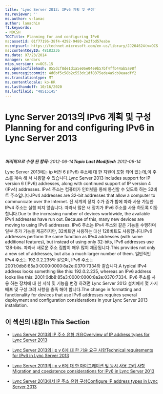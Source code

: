 ```yaml
---
title: 'Lync Server 2013: IPv6 계획 및 구성'
ms.reviewer: ''
ms.author: v-lanac
author: lanachin
f1.keywords:
- NOCSH
TOCTitle: Planning for and configuring IPv6
ms:assetid: 01f77196-38f4-4292-9480-2e2fbd57eabe
ms:mtpsurl: https://technet.microsoft.com/en-us/library/JJ204624(v=OCS.15)
ms:contentKeyID: 48183236
ms.date: 07/23/2014
manager: serdars
mtps_version: v=OCS.15
ms.openlocfilehash: 055dcf8de1d1a5e06e04e9b57bf4ffb44ab5a98f
ms.sourcegitcommit: 4d6bf5c58b2c553dc1df8375ede4a9cb9eaadff2
ms.translationtype: MT
ms.contentlocale: ko-KR
ms.lasthandoff: 10/16/2020
ms.locfileid: "48515145"
---
```

# <a name="planning-for-and-configuring-ipv6-in-lync-server-2013"></a><span data-ttu-id="e1349-102">Lync Server 2013의 IPv6 계획 및 구성</span><span class="sxs-lookup"><span data-stu-id="e1349-102">Planning for and configuring IPv6 in Lync Server 2013</span></span>

<div data-xmlns="http://www.w3.org/1999/xhtml">

<div class="topic" data-xmlns="http://www.w3.org/1999/xhtml" data-msxsl="urn:schemas-microsoft-com:xslt" data-cs="https://msdn.microsoft.com/">

<div data-asp="https://msdn2.microsoft.com/asp">



</div>

<div id="mainSection">

<div id="mainBody">

<span> </span>

<span data-ttu-id="e1349-103">_**마지막으로 수정 된 항목:** 2012-06-14_</span><span class="sxs-lookup"><span data-stu-id="e1349-103">_**Topic Last Modified:** 2012-06-14_</span></span>

<span data-ttu-id="e1349-104">Lync Server 2013에는 ip 버전 6 (IPv6) 주소에 대 한 지원이 포함 되어 있는데,이 주소를 계속 해 서 사용할 수 있습니다.</span><span class="sxs-lookup"><span data-stu-id="e1349-104">Lync Server 2013 includes support for IP version 6 (IPv6) addresses, along with continued support of IP version 4 (IPv4) addresses.</span></span> <span data-ttu-id="e1349-105">IPv4 주소는 컴퓨터가 인터넷을 통해 통신할 수 있도록 하는 32비트 주소입니다.</span><span class="sxs-lookup"><span data-stu-id="e1349-105">IPv4 addresses are 32-bit addresses that allow a computer to communicate over the Internet.</span></span> <span data-ttu-id="e1349-106">전 세계의 장치 수가 증가 함에 따라 사용 가능한 IPv4 주소는 실행 되지 않습니다. 따라서 많은 새 장치가 IPv6 주소를 사용 하도록 이동 합니다.</span><span class="sxs-lookup"><span data-stu-id="e1349-106">Due to the increasing number of devices worldwide, the available IPv4 addresses have run out. Because of this, many new devices are moving to using IPv6 addresses.</span></span> <span data-ttu-id="e1349-107">IPv6 주소는 IPv4 주소와 같은 기능을 수행하며 일부 추가 기능을 제공하지만, 32비트만 사용하는 대신 128비트도 사용합니다.</span><span class="sxs-lookup"><span data-stu-id="e1349-107">IPv6 addresses perform the same function as IPv4 addresses (with some additional features), but instead of using only 32-bits, IPv6 addresses use 128-bits.</span></span> <span data-ttu-id="e1349-108">따라서 새로운 주소 집합이 매우 많이 제공됩니다.</span><span class="sxs-lookup"><span data-stu-id="e1349-108">This provides not only a new set of addresses, but also a much larger number of them.</span></span> <span data-ttu-id="e1349-109">일반적인 IPv4 주소는 192.0.2.235와 같으며, IPv6 주소는 2001:0db8:85a3:0000:0000:8a2e:0370:7334와 같습니다.</span><span class="sxs-lookup"><span data-stu-id="e1349-109">A typical IPv4 address looks something like this: 192.0.2.235, whereas an IPv6 address looks like this: 2001:0db8:85a3:0000:0000:8a2e:0370:7334.</span></span> <span data-ttu-id="e1349-110">IPv6 주소를 사용 하는 장치에 대 한 서식 및 기능을 변경 하려면 Lync Server 2013 설치에서 몇 가지 배포 및 구성 고려 사항을 충족 해야 합니다.</span><span class="sxs-lookup"><span data-stu-id="e1349-110">The change in formatting and functionality for devices that use IPv6 addresses requires several deployment and configuration considerations in your Lync Server 2013 installation.</span></span>

<div>

## <a name="in-this-section"></a><span data-ttu-id="e1349-111">이 섹션의 내용</span><span class="sxs-lookup"><span data-stu-id="e1349-111">In This Section</span></span>

  - [<span data-ttu-id="e1349-112">Lync Server 2013의 IP 주소 유형 개요</span><span class="sxs-lookup"><span data-stu-id="e1349-112">Overview of IP address types for Lync Server 2013</span></span>](lync-server-2013-overview-of-ip-address-types.md)

  - [<span data-ttu-id="e1349-113">Lync Server 2013의 i p v 6에 대 한 기술 요구 사항</span><span class="sxs-lookup"><span data-stu-id="e1349-113">Technical requirements for IPv6 in Lync Server 2013</span></span>](lync-server-2013-technical-requirements-for-ipv6.md)

  - [<span data-ttu-id="e1349-114">Lync Server 2013의 i p v 6에 대 한 마이그레이션 및 동시 사용 고려 사항</span><span class="sxs-lookup"><span data-stu-id="e1349-114">Migration and coexistence considerations for IPv6 in Lync Server 2013</span></span>](lync-server-2013-migration-and-coexistence-considerations-for-ipv6.md)

  - [<span data-ttu-id="e1349-115">Lync Server 2013에서 IP 주소 유형 구성</span><span class="sxs-lookup"><span data-stu-id="e1349-115">Configure IP address types in Lync Server 2013</span></span>](lync-server-2013-configure-ip-address-types.md)

</div>

</div>

<span> </span>

</div>

</div>

</div>

